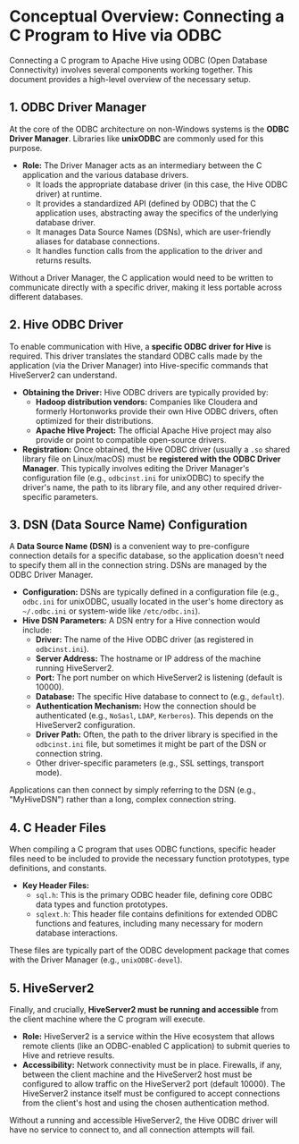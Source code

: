 # Conceptual Overview: Connecting a C Program to Hive via ODBC

Connecting a C program to Apache Hive using ODBC (Open Database Connectivity) involves several components working together. This document provides a high-level overview of the necessary setup.

## 1. ODBC Driver Manager

At the core of the ODBC architecture on non-Windows systems is the **ODBC Driver Manager**. Libraries like **unixODBC** are commonly used for this purpose.

*   **Role:** The Driver Manager acts as an intermediary between the C application and the various database drivers.
    *   It loads the appropriate database driver (in this case, the Hive ODBC driver) at runtime.
    *   It provides a standardized API (defined by ODBC) that the C application uses, abstracting away the specifics of the underlying database driver.
    *   It manages Data Source Names (DSNs), which are user-friendly aliases for database connections.
    *   It handles function calls from the application to the driver and returns results.

Without a Driver Manager, the C application would need to be written to communicate directly with a specific driver, making it less portable across different databases.

## 2. Hive ODBC Driver

To enable communication with Hive, a **specific ODBC driver for Hive** is required. This driver translates the standard ODBC calls made by the application (via the Driver Manager) into Hive-specific commands that HiveServer2 can understand.

*   **Obtaining the Driver:** Hive ODBC drivers are typically provided by:
    *   **Hadoop distribution vendors:** Companies like Cloudera and formerly Hortonworks provide their own Hive ODBC drivers, often optimized for their distributions.
    *   **Apache Hive Project:** The official Apache Hive project may also provide or point to compatible open-source drivers.
*   **Registration:** Once obtained, the Hive ODBC driver (usually a `.so` shared library file on Linux/macOS) must be **registered with the ODBC Driver Manager**. This typically involves editing the Driver Manager's configuration file (e.g., `odbcinst.ini` for unixODBC) to specify the driver's name, the path to its library file, and any other required driver-specific parameters.

## 3. DSN (Data Source Name) Configuration

A **Data Source Name (DSN)** is a convenient way to pre-configure connection details for a specific database, so the application doesn't need to specify them all in the connection string. DSNs are managed by the ODBC Driver Manager.

*   **Configuration:** DSNs are typically defined in a configuration file (e.g., `odbc.ini` for unixODBC, usually located in the user's home directory as `~/.odbc.ini` or system-wide like `/etc/odbc.ini`).
*   **Hive DSN Parameters:** A DSN entry for a Hive connection would include:
    *   **Driver:** The name of the Hive ODBC driver (as registered in `odbcinst.ini`).
    *   **Server Address:** The hostname or IP address of the machine running HiveServer2.
    *   **Port:** The port number on which HiveServer2 is listening (default is 10000).
    *   **Database:** The specific Hive database to connect to (e.g., `default`).
    *   **Authentication Mechanism:** How the connection should be authenticated (e.g., `NoSasl`, `LDAP`, `Kerberos`). This depends on the HiveServer2 configuration.
    *   **Driver Path:** Often, the path to the driver library is specified in the `odbcinst.ini` file, but sometimes it might be part of the DSN or connection string.
    *   Other driver-specific parameters (e.g., SSL settings, transport mode).

Applications can then connect by simply referring to the DSN (e.g., "MyHiveDSN") rather than a long, complex connection string.

## 4. C Header Files

When compiling a C program that uses ODBC functions, specific header files need to be included to provide the necessary function prototypes, type definitions, and constants.

*   **Key Header Files:**
    *   `sql.h`: This is the primary ODBC header file, defining core ODBC data types and function prototypes.
    *   `sqlext.h`: This header file contains definitions for extended ODBC functions and features, including many necessary for modern database interactions.

These files are typically part of the ODBC development package that comes with the Driver Manager (e.g., `unixODBC-devel`).

## 5. HiveServer2

Finally, and crucially, **HiveServer2 must be running and accessible** from the client machine where the C program will execute.

*   **Role:** HiveServer2 is a service within the Hive ecosystem that allows remote clients (like an ODBC-enabled C application) to submit queries to Hive and retrieve results.
*   **Accessibility:** Network connectivity must be in place. Firewalls, if any, between the client machine and the HiveServer2 host must be configured to allow traffic on the HiveServer2 port (default 10000). The HiveServer2 instance itself must be configured to accept connections from the client's host and using the chosen authentication method.

Without a running and accessible HiveServer2, the Hive ODBC driver will have no service to connect to, and all connection attempts will fail.
